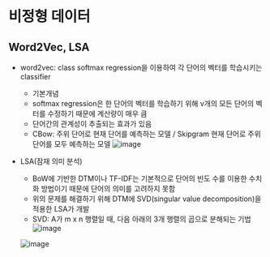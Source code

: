 # 비정형 데이터 

## Word2Vec, LSA

- word2vec: class softmax regression을 이용하여 각 단어의 벡터를 학습시키는 classifier
  - 기본개념
  - softmax regression은 한 단어의 벡터를 학습하기 위해 v개의 모든 단어의 벡터를 수정하기 때문에 계산량이 매우 큼
  - 단어간의 관계성이 추출되는 효과가 있음
  - CBow: 주위 단어로 현재 단어를 예측하는 모델 / Skipgram 현재 단어로 주위 단어를 모두 예측하는 모델
![image](https://user-images.githubusercontent.com/70933580/165459094-6cf61360-e51b-46e0-968d-3499303a3eb8.png)

- LSA(잠재 의미 분석) 
  - BoW에 기반한 DTM이나 TF-IDF는 기본적으로 단어의 빈도 수를 이용한 수치화 방법이기 때문에 단어의 의미를 고려하지 못함
  - 위의 문제를 해결하기 위해 DTM에 SVD(singular value decomposition)을 적용한 LSA가 개발 
  - SVD: A가 m x n 행렬일 때, 다음 아래의 3개 행렬의 곱으로 분해되는 기법
  ![image](https://user-images.githubusercontent.com/70933580/165463118-4392b29e-1e09-48e7-8b30-bde49882d6bc.png)

  ![image](https://user-images.githubusercontent.com/70933580/165463142-d04c8635-0b50-44d9-a060-e828cf1a5619.png)
